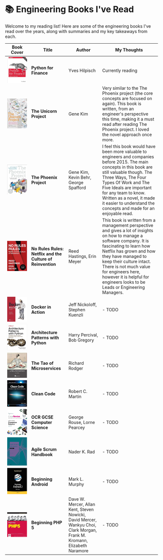 # 📚 Engineering Books I've Read

Welcome to my reading list! Here are some of the engineering books I've read over the years, along with summaries and my
key takeaways from each.

| Book Cover                                                                                                                                                                                                                                                                                                                                                                                                                                                                                                                                                                                              | Title                                                      | Author                                                                                                                    | My Thoughts                                                                                                                                                                                                                                                                                                                                             |
|---------------------------------------------------------------------------------------------------------------------------------------------------------------------------------------------------------------------------------------------------------------------------------------------------------------------------------------------------------------------------------------------------------------------------------------------------------------------------------------------------------------------------------------------------------------------------------------------------------|------------------------------------------------------------|---------------------------------------------------------------------------------------------------------------------------|---------------------------------------------------------------------------------------------------------------------------------------------------------------------------------------------------------------------------------------------------------------------------------------------------------------------------------------------------------|
| [![Python for Finance](img/python-for-finance.png)](https://www.amazon.co.uk/Python-Finance-Mastering-Data-Driven/dp/1492024333/ref=asc_df_1492024333/?tag=googshopuk-21&linkCode=df0&hvadid=310816411121&hvpos=&hvnetw=g&hvrand=1860195459339233367&hvpone=&hvptwo=&hvqmt=&hvdev=c&hvdvcmdl=&hvlocint=&hvlocphy=9044985&hvtargid=pla-548862579834&psc=1&mcid=081c691e3db33f209d440e3df594f624&th=1&psc=1)                                                                                                                                                                                              | **Python for Finance**                                     | Yves Hilpisch                                                                                                             | Currently reading                                                                                                                                                                                                                                                                                                                                       |
| [![The Unicorn Project](img/the-unicorn-project.png)](https://www.amazon.co.uk/Unicorn-Project-Disruption-Redshirts-Overthrowing/dp/1942788762)                                                                                                                                                                                                                                                                                                                                                                                                                                                         | **The Unicorn Project**                                    | Gene Kim                                                                                                                  | Very similar to the The Phoenix project (the core concepts are focused on again). This book is written, from an engineer's perspective this time, making it a must read after reading The Phoenix project. I loved the novel approach once more.                                                                                                        |
| [![The Phoenix Project](img/the-phoenix-project.png)](https://www.amazon.com/Phoenix-Project-DevOps-Helping-Business/dp/1942788290)                                                                                                                                                                                                                                                                                                                                                                                                                                                                     | **The Phoenix Project**                                    | Gene Kim, Kevin Behr, George Spafford                                                                                     | I feel this book would have been more valuable to engineers and companies before 2015. The main concepts in this book are still valuable though. The Three Ways, The Four Types Of Work and The Five Ideals are important for any team to know. Written as a novel, it made it easier to understand the concepts and made for an enjoyable read.        |
| [![No Rules Rules](img/no-rules-rules.png)](https://www.amazon.com/No-Rules-Netflix-Culture-Reinvention/dp/1984877860)                                                                                                                                                                                                                                                                                                                                                                                                                                                                                  | **No Rules Rules: Netflix and the Culture of Reinvention** | Reed Hastings, Erin Meyer                                                                                                 | This book is written from a management perspective and gives a lot of insights on how to manage a software company. It is fascinating to learn how Netflix has grown and how they have managed to keep their culture intact. There is not much value for engineers here, however it is helpful for engineers looks to be Leads or Engineering Managers. |
| [![Docker in Action](img/docker-in-action.png)](https://www.amazon.com/Docker-Action-Jeff-Nickoloff/dp/1617294764)                                                                                                                                                                                                                                                                                                                                                                                                                                                                                      | **Docker in Action**                                       | Jeff Nickoloff, Stephen Kuenzli                                                                                           | - TODO                                                                                                                                                                                                                                                                                                                                                  |
| [![Architecture Patterns with Python](img/architecture-patterns-with-python.png)](https://www.amazon.com/Docker-Action-Jeff-Nickoloff/dp/1617294764)                                                                                                                                                                                                                                                                                                                                                                                                                                                    | **Architecture Patterns with Python**                      | Harry Percival, Bob Gregory                                                                                               | - TODO                                                                                                                                                                                                                                                                                                                                                  |
| [![The Tao of Microservices](img/the-tao-of-microservices.png)](https://www.amazon.com/Tao-Microservices-Richard-Rodger/dp/1617293148)                                                                                                                                                                                                                                                                                                                                                                                                                                                                  | **The Tao of Microservices**                               | Richard Rodger                                                                                                            | - TODO                                                                                                                                                                                                                                                                                                                                                  |
| [![Clean Code](img/clean-code.png)](https://www.amazon.com/Clean-Code-Handbook-Software-Craftsmanship/dp/0132350882)                                                                                                                                                                                                                                                                                                                                                                                                                                                                                    | **Clean Code**                                             | Robert C. Martin                                                                                                          | - TODO                                                                                                                                                                                                                                                                                                                                                  |
| [![OCR GCSE Computer Science](img/ocr-gcse-computer-science.png)](https://www.amazon.co.uk/ClearRevise-GCSE-Computer-Science-J277/dp/1910523232)                                                                                                                                                                                                                                                                                                                                                                                                                                                        | **OCR GCSE Computer Science**                              | George Rouse, Lorne Pearcey                                                                                               | - TODO                                                                                                                                                                                                                                                                                                                                                  |
| [![Agile Scrum Handbook](img/agile-scrum-handbook.png)](https://www.amazon.co.uk/Agile-Scrum-Handbook-Nader-Rad/dp/9401807590/ref=sr_1_4?crid=134I6X23RRA2W&dib=eyJ2IjoiMSJ9.jfgGzu06VePWaH0FAmOFMGYymt81RrU6EtFtdI8RLGFYjE72qGCtnhrCsGMXdb0JfLo6BxLP8roj-5UNsZx6IDQomZznFtlCk9COwvoK9_HuUJW3ioGGyoI_bbqeb7gMiNky2ARpS0JlZBFe4OJXE3OT47qXEta2nnpKBKmuUDbko4C5z2dkffjcUm1ypEY_H33Uv1czvUTSwtv52PI-k5I9AmBAb3H53-gqVLiUUIA.kYeSFQ4NM34GpZJ051nXBMiK8nGAKtdiTEinHtD8rNw&dib_tag=se&keywords=scrum+handbook&qid=1716239887&sprefix=scrum+handbook%2Caps%2C66&sr=8-4)                                        | **Agile Scrum Handbook**                                   | Nader K. Rad                                                                                                              | - TODO                                                                                                                                                                                                                                                                                                                                                  |
| [![Beginning Android 2](img/beginning-android-2.png)](https://www.amazon.com/Beginning-Android-2-Mark-Murphy-ebook/dp/B004VHJIQ0/ref=sr_1_1?crid=2DUG1CVXGCS2J&dib=eyJ2IjoiMSJ9.P1PFLKk7BdBskag_TgeCrqYcDYq5jz0GbImTBqAIoqpjeWrSwRcWXFF2pFqy0fkmrioIUi80ROJN4gHKJTxkr2figkhDL2QCLGAUY4nBpA0azDNFktKnmSKw6BcBmmwE3vZvvFa_CBQ5tLgXk2Djqvq3zm2sOw-1UVOCk_fmSmGu5x1heGZQXBTanx5Jt_Oew2wL1PG9dzQJvNJSGVt_fPmvvooJ7w3gTsHLpW2DyXc.HgHcSomxkmrAtExs2l2nynyU_ooZ3ZoMhJb7yXslm_Y&dib_tag=se&keywords=beginning+android+2&qid=1716239262&s=books&sprefix=beginning+android+2%2Cstripbooks-intl-ship%2C145&sr=1-1) | **Beginning Android**                                      | Mark L. Murphy                                                                                                            | - TODO                                                                                                                                                                                                                                                                                                                                                  |
| [![Beginning PHP 5](img/beginning-php-5.png)](https://www.amazon.co.uk/Beginning-PHP5-Programmer-Allan-Kent/dp/0764557831)                                                                                                                                                                                                                                                                                                                                                                                                                                                                              | **Beginning PHP 5**                                        | Dave W. Mercer, Allan Kent, Steven Nowicki, David Mercer, Wankyu Choi, Clark Morgan, Frank M. Kromann, Elizabeth Naramore | - TODO                                                                                                                                                                                                                                                                                                                                                  |